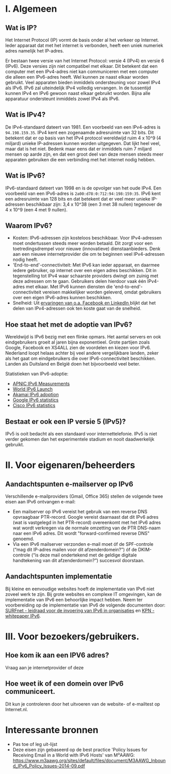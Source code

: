 # I. Algemeen

## Wat is IP?
Het Internet Protocol (IP) vormt de basis onder al het verkeer op Internet. Ieder apparaat dat met het internet is verbonden, heeft een uniek numeriek adres namelijk het IP-adres.

Er bestaan twee versie van het Internet Protocol: versie 4 (IPv4) en versie 6 (IPv6). Deze versies zijn niet compatibel met elkaar. Dit betekent dat een computer met een IPv4-adres niet kan communiceren met een computer die alleen een IPv6-adres heeft. Wel kunnen ze naast elkaar worden gebruikt. Veel apparaten bieden inmiddels ondersteuning voor zowel IPv4 als IPv6. IPv6 zal uiteindelijk IPv4 volledig vervangen. In de tussentijd kunnen IPv4 en IPv6 gewoon naast elkaar gebruikt worden. Bijna alle apparatuur ondersteunt inmiddels zowel IPv4 als IPv6.

## Wat is IPv4?
De IPv4-standaard dateert van 1981. Een voorbeeld van een IPv4-adres is `94.198.159.35`. IPv4 kent een zogenaamde adresruimte van 32 bits. Dit betekent dat er op basis van het IPv4 protocol wereldwijd ruim 4 x 10^9 (4 miljard) unieke IP-adressen kunnen worden uitgegeven. Dat lijkt heel veel, maar dat is het niet. Bedenk maar eens dat er inmiddels ruim 7 miljard mensen op aarde zijn, en dat een groot deel van deze mensen steeds meer apparaten gebruiken die een verbinding met het internet nodig hebben.

## Wat is IPv6?
IPv6-standaard dateert van 1998 en is de opvolger van het oude IPv4. Een voorbeeld van een IPv6-adres is `2a00:d78:0:712:94:198:159:35`. IPv6 kent een adresruimte van 128 bits en dat betekent dat er veel meer unieke IP-adressen beschikbaar zijn: 3,4 x 10^38 (een 3 met 38 nullen) tegenover de 4 x 10^9 (een 4 met 9 nullen).

## Waarom IPv6?

* Kosten: IPv6-adressen zijn kosteloos beschikbaar. Voor IPv4-adressen moet ondertussen steeds meer worden betaald. Dit zorgt voor een toetredingsdrempel voor nieuwe (innovatieve) dienstaanbieders. Denk aan een nieuwe internetprovider die om te beginnen veel IPv4-adressen nodig heeft.
* 'End-to-end'-connectiviteit: Met IPv6 kan ieder apparaat, en daarmee iedere gebruiker, op internet over een eigen adres beschikken. Dit in tegenstelling tot IPv4 waar schaarste providers dwingt om zuinig met deze adressen om te gaan. Gebruikers delen hierdoor vaak één IPv4-adres met elkaar. Met IPv6 kunnen diensten die 'end-to-end'-connectiviteit vereisen makkelijker worden geleverd, omdat gebruikers over een eigen IPv6-adres kunnen beschikken.
* Snelheid: Uit [ervaringen van o.a. Facebook en LinkedIn ](https://blog.apnic.net/2016/08/15/optimized-content-providers-connect-faster-ipv6/) blijkt dat het delen van IPv4-adressen ook ten koste gaat van de snelheid.

## Hoe staat het met de adoptie van IPv6?
Wereldwijd is IPv6 bezig met een flinke opmars. Het aantal servers en ook eindgebruikers groeit al jaren bijna exponentieel. Grote partijen zoals Google, Facebook en XS4ALL zien de voordelen en kiezen voor IPv6. Nederland loopt helaas achter bij veel andere vergelijkbare landen, zeker als het gaat om eindgebruikers die over IPv6-connectiviteit beschikken. Landen als Duitsland en België doen het bijvoorbeeld veel beter.

Statistieken van IPv6-adoptie:
* [APNIC IPv6 Measurements](https://stats.labs.apnic.net/ipv6/)
* [World IPv6 Launch](http://www.worldipv6launch.org/measurements/)
* [Akamai IPv6 adoption](https://www.akamai.com/us/en/about/our-thinking/state-of-the-internet-report/state-of-the-internet-ipv6-adoption-visualization.jsp)
* [Google IPv6 statistics](https://www.google.com/intl/en/ipv6/statistics.html)
* [Cisco IPv6 statistics](http://6lab.cisco.com/stats/)


## Bestaat er ook een IP versie 5 (IPv5)?
IPv5 is ooit bedacht als een standaard voor internettelefonie. IPv5 is niet verder gekomen dan het experimentele stadium en nooit daadwerkelijk gebruikt.


# II. Voor eigenaren/beheerders
## Aandachtspunten e-mailserver op IPv6
Verschillende e-mailproviders (Gmail, Office 365) stellen de volgende twee eisen aan IPv6 ontvangen e-mail:
* Een mailserver op IPv6 vereist het gebruik van een reverse DNS opvraagbaar PTR-record. Google vereist daarnaast dat dit IPv6 adres (wat is vastgelegd in het PTR-record) overeenkomt met het IPv6 adres wat wordt verkregen via de normale omzetting van de PTR DNS-naam naar een IPv6 adres. Dit wordt "forward-confirmed reverse DNS" genoemd.
* Via een IPv6 mailserver verzonden e-mail moet óf de SPF-controle (“mag dit IP-adres mailen voor dit afzenderdomein?”) óf de DKIM-controle (“is deze mail ondertekend met de geldige digitale handtekening van dit afzenderdomein?”) succesvol doorstaan.

## Aandachtspunten implementatie
Bij kleine en eenvoudige websites hoeft de implementatie van IPv6 niet zoveel werk te zijn. Bij grote websites en complexe IT omgevingen, kan de implementatie van IPv6 een behoorlijke impact hebben. Neem ter voorbereiding op de implementatie van IPv6 de volgende documenten door: [SURFnet - leidraad voor de invoering van IPv6 in organisaties](https://www.surf.nl/binaries/content/assets/surf/nl/kennisbank/2011/rapport_201102_IPv6_Case_Study_Leidraad_voor_de_invoering_van_IPv6_in_organisaties-1.pdf) en [KPN - whitepaper IPv6](https://kpnlokaleoverheid.nl/wp-content/uploads/2009/03/Whitepaper-IPv6-versie-1-5-26-06-2013.pdf).

# III. Voor bezoekers/gebruikers.
## Hoe kom ik aan een IPV6 adres?
Vraag aan je internetprovider of deze 

## Hoe weet ik of een domein over IPv6 communiceert.
Dit kun je controleren door het uitvoeren van de website- of e-mailtest op Internet.nl.

# Interessante bronnen
* Pas toe of leg uit-lijst
* Deze eisen zijn gebaseerd op de best practice 'Policy Issues for Receiving Email in a World with IPv6 Hosts' van M³AAWG: https://www.m3aawg.org/sites/default/files/document/M3AAWG_Inbound_IPv6_Policy_Issues-2014-09.pdf
